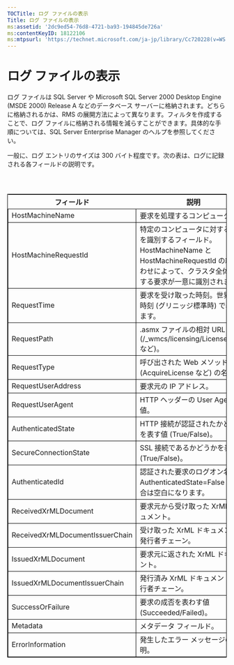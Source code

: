 ```yaml
---
TOCTitle: ログ ファイルの表示
Title: ログ ファイルの表示
ms:assetid: '2dc9ed54-76d8-4721-ba93-194845de726a'
ms:contentKeyID: 18122106
ms:mtpsurl: 'https://technet.microsoft.com/ja-jp/library/Cc720228(v=WS.10)'
---
```


ログ ファイルの表示
===================

ログ ファイルは SQL Server や Microsoft SQL Server 2000 Desktop Engine (MSDE 2000) Release A などのデータベース サーバーに格納されます。どちらに格納されるかは、RMS の展開方法によって異なります。フィルタを作成することで、ログ ファイルに格納される情報を減らすことができます。具体的な手順については、SQL Server Enterprise Manager のヘルプを参照してください。

一般に、ログ エントリのサイズは 300 バイト程度です。次の表は、ログに記録される各フィールドの説明です。

###  

 
<table style="border:1px solid black;">
<colgroup>
<col width="50%" />
<col width="50%" />
</colgroup>
<thead>
<tr class="header">
<th>フィールド</th>
<th>説明</th>
</tr>
</thead>
<tbody>
<tr class="odd">
<td style="border:1px solid black;">HostMachineName</td>
<td style="border:1px solid black;">要求を処理するコンピュータ。</td>
</tr>
<tr class="even">
<td style="border:1px solid black;">HostMachineRequestId</td>
<td style="border:1px solid black;">特定のコンピュータに対する要求を識別するフィールド。HostMachineName と HostMachineRequestId の組み合わせによって、クラスタ全体に対する要求が一意に識別されます。</td>
</tr>
<tr class="odd">
<td style="border:1px solid black;">RequestTime</td>
<td style="border:1px solid black;">要求を受け取った時刻。世界協定時刻 (グリニッジ標準時) で表されます。</td>
</tr>
<tr class="even">
<td style="border:1px solid black;">RequestPath</td>
<td style="border:1px solid black;">.asmx ファイルの相対 URL (/_wmcs/licensing/License.asmx など)。</td>
</tr>
<tr class="odd">
<td style="border:1px solid black;">RequestType</td>
<td style="border:1px solid black;">呼び出された Web メソッド (AcquireLicense など) の名前。</td>
</tr>
<tr class="even">
<td style="border:1px solid black;">RequestUserAddress</td>
<td style="border:1px solid black;">要求元の IP アドレス。</td>
</tr>
<tr class="odd">
<td style="border:1px solid black;">RequestUserAgent</td>
<td style="border:1px solid black;">HTTP ヘッダーの User Agent 値。</td>
</tr>
<tr class="even">
<td style="border:1px solid black;">AuthenticatedState</td>
<td style="border:1px solid black;">HTTP 接続が認証されたかどうかを表す値 (True/False)。</td>
</tr>
<tr class="odd">
<td style="border:1px solid black;">SecureConnectionState</td>
<td style="border:1px solid black;">SSL 接続であるかどうかを表す値 (True/False)。</td>
</tr>
<tr class="even">
<td style="border:1px solid black;">AuthenticatedId</td>
<td style="border:1px solid black;">認証された要求のログオン名。AuthenticatedState=False の場合は空白になります。</td>
</tr>
<tr class="odd">
<td style="border:1px solid black;">ReceivedXrMLDocument</td>
<td style="border:1px solid black;">要求元から受け取った XrML ドキュメント。</td>
</tr>
<tr class="even">
<td style="border:1px solid black;">ReceivedXrMLDocumentIssuerChain</td>
<td style="border:1px solid black;">受け取った XrML ドキュメントの発行者チェーン。</td>
</tr>
<tr class="odd">
<td style="border:1px solid black;">IssuedXrMLDocument</td>
<td style="border:1px solid black;">要求元に返された XrML ドキュメント。</td>
</tr>
<tr class="even">
<td style="border:1px solid black;">IssuedXrMLDocumentIssuerChain</td>
<td style="border:1px solid black;">発行済み XrML ドキュメントの発行者チェーン。</td>
</tr>
<tr class="odd">
<td style="border:1px solid black;">SuccessOrFailure</td>
<td style="border:1px solid black;">要求の成否を表わす値 (Succeeded/Failed)。</td>
</tr>
<tr class="even">
<td style="border:1px solid black;">Metadata</td>
<td style="border:1px solid black;">メタデータ フィールド。</td>
</tr>
<tr class="odd">
<td style="border:1px solid black;">ErrorInformation</td>
<td style="border:1px solid black;">発生したエラー メッセージの説明。</td>
</tr>
</tbody>
</table>
